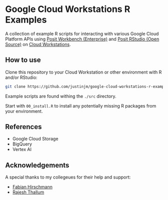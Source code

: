 # Google Cloud Workstations R Examples

A collection of example R scripts for interacting with various Google Cloud Platform APIs using [Posit Workbench (Enterprise)](https://posit.co/products/enterprise/workbench/) and [Posit RStudio (Open Source)](https://posit.co/products/open-source/rstudio/) on [Cloud Workstations](https://cloud.google.com/workstations).

## How to use

Clone this repository to your Cloud Workstation or other environment with R and/or RStudio: 

```sh
git clone https://github.com/justinjm/google-cloud-workstations-r-examples
```

Example scripts are found withing the `./src` directory.

Start with `00_install.R` to install any potentially missing R packages from your environment.

## References

* Google Cloud Storage
* BigQuery
* Vertex AI

## Acknowledgements 

A special thanks to my collegeues for their help and support:

* [Fabian Hirschmann](https://github.com/fhirschmann)
* [Rajesh Thallum](https://github.com/RajeshThallam/)